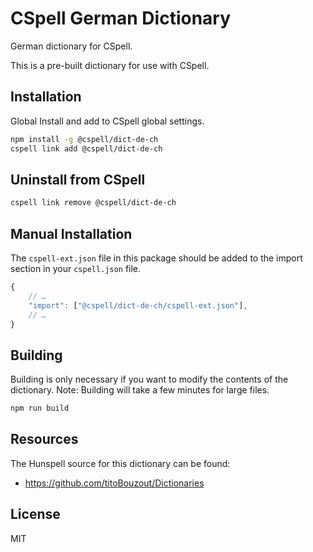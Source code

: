# CSpell German Dictionary

German dictionary for CSpell.

This is a pre-built dictionary for use with CSpell.

## Installation

Global Install and add to CSpell global settings.

```sh
npm install -g @cspell/dict-de-ch
cspell link add @cspell/dict-de-ch
```

## Uninstall from CSpell

```sh
cspell link remove @cspell/dict-de-ch
```

## Manual Installation

The `cspell-ext.json` file in this package should be added to the import section in your `cspell.json` file.

```javascript
{
    // …
    "import": ["@cspell/dict-de-ch/cspell-ext.json"],
    // …
}
```

## Building

Building is only necessary if you want to modify the contents of the dictionary. Note: Building will take a few minutes for large files.

```sh
npm run build
```

## Resources

The Hunspell source for this dictionary can be found:

- https://github.com/titoBouzout/Dictionaries

## License

MIT
